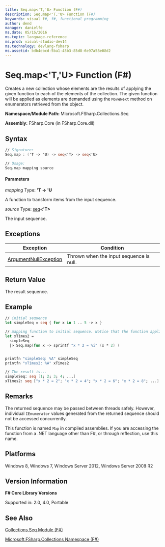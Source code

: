 ```yaml
---
title: Seq.map<'T,'U> Function (F#)
description: Seq.map<'T,'U> Function (F#)
keywords: visual f#, f#, functional programming
author: dend
manager: danielfe
ms.date: 05/16/2016
ms.topic: language-reference
ms.prod: visual-studio-dev14
ms.technology: devlang-fsharp
ms.assetid: bdb4ebcd-5ba1-43b3-85d8-6e97a58e08d2
---
```


# Seq.map<'T,'U> Function (F#)

Creates a new collection whose elements are the results of applying the given function to each of the elements of the collection. The given function will be applied as elements are demanded using the `MoveNext` method on enumerators retrieved from the object.

**Namespace/Module Path:** Microsoft.FSharp.Collections.Seq

**Assembly:** FSharp.Core (in FSharp.Core.dll)


## Syntax

```fsharp
// Signature:
Seq.map : ('T -> 'U) -> seq<'T> -> seq<'U>

// Usage:
Seq.map mapping source
```

#### Parameters
*mapping*
Type: **'T -&gt; 'U**


A function to transform items from the input sequence.


*source*
Type: [seq](https://msdn.microsoft.com/library/2f0c87c6-8a0d-4d33-92a6-10d1d037ce75)**&lt;'T&gt;**


The input sequence.

## Exceptions

|Exception|Condition|
|----|----|
|[ArgumentNullException](https://msdn.microsoft.com/library/system.argumentnullexception.aspx)|Thrown when the input sequence is null.|

## Return Value
The result sequence.

## Example

```fsharp
// initial sequence
let simpleSeq = seq { for x in 1 .. 5 -> x }

// mapping function to initial sequence. Notice that the function applied by map can return any data type to the new sequence.
let xTimes2 =
  simpleSeq
  |> Seq.map(fun x -> sprintf "x * 2 = %i" (x * 2) )


printfn "simpleSeq: %A" simpleSeq
printfn "xTimes2: %A" xTimes2

// The result is...
simpleSeq: seq [1; 2; 3; 4; ...]
xTimes2: seq ["x * 2 = 2"; "x * 2 = 4"; "x * 2 = 6"; "x * 2 = 8"; ...]
```

## Remarks
The returned sequence may be passed between threads safely. However, individual `IEnumerator` values generated from the returned sequence should not be accessed concurrently.

This function is named `Map` in compiled assemblies. If you are accessing the function from a .NET language other than F#, or through reflection, use this name.


## Platforms
Windows 8, Windows 7, Windows Server 2012, Windows Server 2008 R2


## Version Information
**F# Core Library Versions**

Supported in: 2.0, 4.0, Portable




## See Also
[Collections.Seq Module &#40;F&#35;&#41;](Collections.Seq-Module-%5BFSharp%5D.md)

[Microsoft.FSharp.Collections Namespace &#40;F&#35;&#41;](Microsoft.FSharp.Collections-Namespace-%5BFSharp%5D.md)
